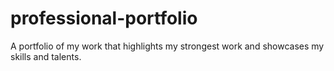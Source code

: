 # professional-portfolio
A portfolio of my work that highlights my strongest work and showcases my skills and talents. 
